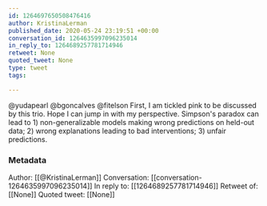 ```yaml
---
id: 1264697650508476416
author: KristinaLerman
published_date: 2020-05-24 23:19:51 +00:00
conversation_id: 1264635997096235014
in_reply_to: 1264689257781714946
retweet: None
quoted_tweet: None
type: tweet
tags:

---
```


@yudapearl @bgoncalves @fitelson First, I am tickled pink to be discussed by this trio. Hope I can jump in with my perspective. Simpson's paradox can lead to 1) non-generalizable models making wrong predictions on held-out data; 2) wrong explanations leading to bad interventions; 3) unfair predictions.

### Metadata

Author: [[@KristinaLerman]]
Conversation: [[conversation-1264635997096235014]]
In reply to: [[1264689257781714946]]
Retweet of: [[None]]
Quoted tweet: [[None]]

